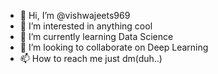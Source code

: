 - 👋 Hi, I’m @vishwajeets969
- 👀 I’m interested in anything cool
- 🌱 I’m currently learning Data Science
- 💞️ I’m looking to collaborate on Deep Learning
- 📫 How to reach me just dm(duh..)

<!---
vishwajeets969/vishwajeets969 is a ✨ special ✨ repository because its `README.md` (this file) appears on your GitHub profile.
You can click the Preview link to take a look at your changes.
--->
